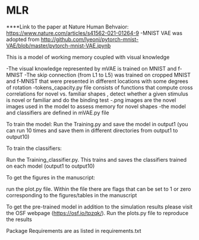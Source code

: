 # MLR
****Link to the paper at Nature Human Behvaior: https://www.nature.com/articles/s41562-021-01264-9
-MNIST VAE was adopted from http://github.com/lyeoni/pytorch-mnist-VAE/blob/master/pytorch-mnist-VAE.ipynb 

This is a model of working memory coupled with visual knowledge

-The visual knowledge represented by mVAE is trained on MNIST and f-MNIST
-The skip connection (from L1 to L5) was trained on cropped MNIST and f-MNIST that were presented in different locations with some degrees of rotation
-tokens_capacity.py file  consists of functions that compute cross correlations for novel vs. familiar shapes , detect whether a given stimulus is novel or familiar and do the binding test
-.png images are the novel images used in the model to assess memory for novel shapes
-the model and classifiers are defined in mVAE.py file

To train the model:
Run the Training.py and save the model in output1 (you can run 10 times and save them in different directories from output1 to output10)

To train the classifiers:

Run the Training_classifier.py. This trains and saves the classifiers trained on each model (output1 to output10)


To get the figures in the manuscript:

run the plot.py file. Within the file there are flags that can be set to 1 or zero corresponding to the figures/tables in the manuscript

To get the pre-trained model in addition to the simulation results please visit the OSF webpage (https://osf.io/tpzqk/). Run the plots.py file to reproduce the results

Package Requirements are as listed in requirements.txt



